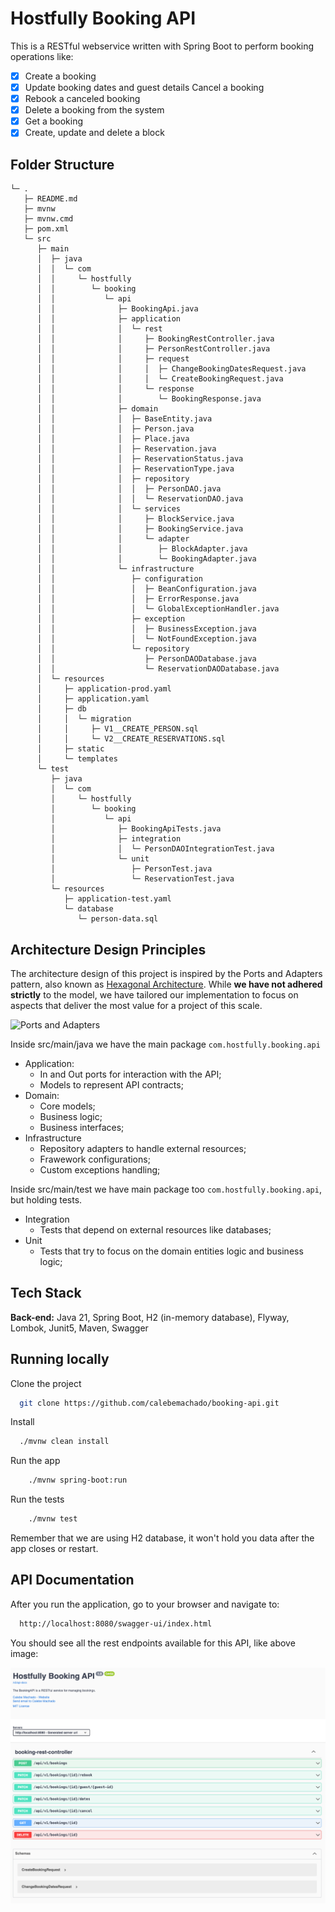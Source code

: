 # Hostfully Booking API

This is a RESTful webservice written with Spring Boot to perform booking operations like:

- [x] Create a booking
- [x] Update booking dates and guest details Cancel a booking
- [x] Rebook a canceled booking
- [x] Delete a booking from the system
- [x] Get a booking
- [x] Create, update and delete a block

## Folder Structure

```
└─ .
   ├─ README.md
   ├─ mvnw
   ├─ mvnw.cmd
   ├─ pom.xml
   └─ src
      ├─ main
      │  ├─ java
      │  │  └─ com
      │  │     └─ hostfully
      │  │        └─ booking
      │  │           └─ api
      │  │              ├─ BookingApi.java
      │  │              ├─ application
      │  │              │  └─ rest
      │  │              │     ├─ BookingRestController.java
      │  │              │     ├─ PersonRestController.java
      │  │              │     ├─ request
      │  │              │     │  ├─ ChangeBookingDatesRequest.java
      │  │              │     │  └─ CreateBookingRequest.java
      │  │              │     └─ response
      │  │              │        └─ BookingResponse.java
      │  │              ├─ domain
      │  │              │  ├─ BaseEntity.java
      │  │              │  ├─ Person.java
      │  │              │  ├─ Place.java
      │  │              │  ├─ Reservation.java
      │  │              │  ├─ ReservationStatus.java
      │  │              │  ├─ ReservationType.java
      │  │              │  ├─ repository
      │  │              │  │  ├─ PersonDAO.java
      │  │              │  │  └─ ReservationDAO.java
      │  │              │  └─ services
      │  │              │     ├─ BlockService.java
      │  │              │     ├─ BookingService.java
      │  │              │     └─ adapter
      │  │              │        ├─ BlockAdapter.java
      │  │              │        └─ BookingAdapter.java
      │  │              └─ infrastructure
      │  │                 ├─ configuration
      │  │                 │  ├─ BeanConfiguration.java
      │  │                 │  ├─ ErrorResponse.java
      │  │                 │  └─ GlobalExceptionHandler.java
      │  │                 ├─ exception
      │  │                 │  ├─ BusinessException.java
      │  │                 │  └─ NotFoundException.java
      │  │                 └─ repository
      │  │                    ├─ PersonDAODatabase.java
      │  │                    └─ ReservationDAODatabase.java
      │  └─ resources
      │     ├─ application-prod.yaml
      │     ├─ application.yaml
      │     ├─ db
      │     │  └─ migration
      │     │     ├─ V1__CREATE_PERSON.sql
      │     │     └─ V2__CREATE_RESERVATIONS.sql
      │     ├─ static
      │     └─ templates
      └─ test
         ├─ java
         │  └─ com
         │     └─ hostfully
         │        └─ booking
         │           └─ api
         │              ├─ BookingApiTests.java
         │              ├─ integration
         │              │  └─ PersonDAOIntegrationTest.java
         │              └─ unit
         │                 ├─ PersonTest.java
         │                 └─ ReservationTest.java
         └─ resources
            ├─ application-test.yaml
            └─ database
               └─ person-data.sql

```

## Architecture Design Principles

The architecture design of this project is inspired by the Ports and Adapters pattern, also known as [Hexagonal Architecture](https://jmgarridopaz.github.io/content/hexagonalarchitecture.html). While **we have not adhered strictly** to the model, we have tailored our implementation to focus on aspects that deliver the most value for a project of this scale.

![Ports and Adapters](https://jmgarridopaz.github.io/assets/images/hexagonalarchitecture/figure1.png)

Inside src/main/java we have the main package `com.hostfully.booking.api`

- Application:
  - In and Out ports for interaction with the API;
  - Models to represent API contracts;
- Domain:
  - Core models;
  - Business logic;
  - Business interfaces;
- Infrastructure
  - Repository adapters to handle external resources;
  - Frawework configurations;
  - Custom exceptions handling;

Inside src/main/test we have main package too `com.hostfully.booking.api`, but holding tests.

- Integration
  - Tests that depend on external resources like databases;
- Unit
  - Tests that try to focus on the domain entities logic and business logic;

## Tech Stack

**Back-end:** Java 21, Spring Boot, H2 (in-memory database), Flyway, Lombok, Junit5, Maven, Swagger

## Running locally

Clone the project

```bash
  git clone https://github.com/calebemachado/booking-api.git
```

Install

```bash
  ./mvnw clean install
```

Run the app

```bash
    ./mvnw spring-boot:run
```

Run the tests

```bash
    ./mvnw test
```

Remember that we are using H2 database, it won't hold you data after the app closes or restart.

## API Documentation

After you run the application, go to your browser and navigate to:

```bash
  http://localhost:8080/swagger-ui/index.html
```
You should see all the rest endpoints available for this API, like above image:

![img.png](swagger.png)